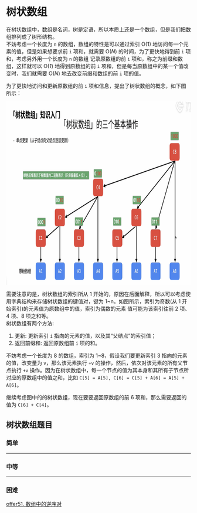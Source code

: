 # 树状数组
在树状数组中，数组是名词，树是定语，所以本质上还是一个数组，但是我们把数组排列成了树形结构。  
不妨考虑一个长度为 `n` 的数组，数组的特性是可以通过索引 O(1) 地访问每一个元素的值，但是如果想要求前 `i` 项和，就需要 O(*N*) 的时间，为了更快地得到前 `i` 项和，考虑另外用一个长度为 `n` 的数组
记录原数组的前 `i` 项和，称之为前缀和数组，这样就可以 O(*1*) 地得到原数组的前 `i` 项和，但是每当原数组中的某一个值改变时，我们就需要 O(*N*) 地去改变前缀和数组的前 `i` 项的值。

为了更快地访问和更新原数组的前 `i` 项和信息，提出了树状数组的概念，如下图所示：


<img src="https://github.com/Mathstarry/Leetcode/blob/master/tags/fenwickTree/img/pic.png" width = "900" height = "500" alt="" align=center />

需要注意的是，树状数组的索引所从 1 开始的，原因在后面解释，所以可以考虑使用字典结构来存储树状数组的键值对，键为 1~n。如图所示，索引为奇数(从 1 开始索引)的元素值为原数组中的值，索引为偶数的元素
值可能为该索引往前 2 项、4 项、8 项之和等。  
树状数组有两个方法:  
1. 更新: 更新索引 `i` 指向的元素的值，以及其“父结点”的索引值；
2. 返回前缀和: 返回原数组前 `i` 项的和。

不妨考虑一个长度为 8 的数组，索引为 1~8，假设我们要更新索引 3 指向的元素的值，改变量为 `v`，那么该元素执行 `+v` 的操作，然后，依次对该元素的所有父节点执行 `+v` 操作。因为在树状数组中，每一个节点的值为其本身和其所有子节点所对应的原数组中的值之和，比如 `C[5] = A[5], C[6] = C[5] + A[6] = A[5] + A[6]`。

继续考虑图中的的树状数组，现在要要返回原数组的前 6 项和，那么需要返回的值为 `C[6] + C[4]`。




## 树状数组题目

### 简单


---
### 中等


---
### 困难
[offer51. 数组中的逆序对](https://github.com/Mathstarry/Leetcode/tree/master/getOffer/offer51_reversePairs)
